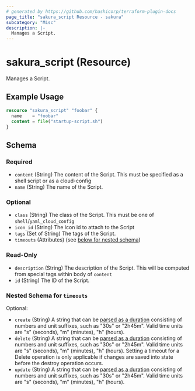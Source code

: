 ```yaml
---
# generated by https://github.com/hashicorp/terraform-plugin-docs
page_title: "sakura_script Resource - sakura"
subcategory: "Misc"
description: |-
  Manages a Script.
---
```


# sakura_script (Resource)

Manages a Script.

## Example Usage

```terraform
resource "sakura_script" "foobar" {
  name    = "foobar"
  content = file("startup-script.sh")
}
```

<!-- schema generated by tfplugindocs -->
## Schema

### Required

- `content` (String) The content of the Script. This must be specified as a shell script or as a cloud-config
- `name` (String) The name of the Script.

### Optional

- `class` (String) The class of the Script. This must be one of `shell`/`yaml_cloud_config`
- `icon_id` (String) The icon id to attach to the Script
- `tags` (Set of String) The tags of the Script.
- `timeouts` (Attributes) (see [below for nested schema](#nestedatt--timeouts))

### Read-Only

- `description` (String) The description of the Script. This will be computed from special tags within body of `content`
- `id` (String) The ID of the Script.

<a id="nestedatt--timeouts"></a>
### Nested Schema for `timeouts`

Optional:

- `create` (String) A string that can be [parsed as a duration](https://pkg.go.dev/time#ParseDuration) consisting of numbers and unit suffixes, such as "30s" or "2h45m". Valid time units are "s" (seconds), "m" (minutes), "h" (hours).
- `delete` (String) A string that can be [parsed as a duration](https://pkg.go.dev/time#ParseDuration) consisting of numbers and unit suffixes, such as "30s" or "2h45m". Valid time units are "s" (seconds), "m" (minutes), "h" (hours). Setting a timeout for a Delete operation is only applicable if changes are saved into state before the destroy operation occurs.
- `update` (String) A string that can be [parsed as a duration](https://pkg.go.dev/time#ParseDuration) consisting of numbers and unit suffixes, such as "30s" or "2h45m". Valid time units are "s" (seconds), "m" (minutes), "h" (hours).
